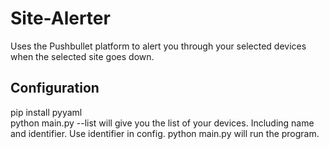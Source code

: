 # Site-Alerter
Uses the Pushbullet platform to alert you through your selected devices when the selected site goes down.
## Configuration
pip install pyyaml\
python main.py --list will give you the list of your devices. Including name and identifier. Use identifier in config.
python main.py will run the program.

